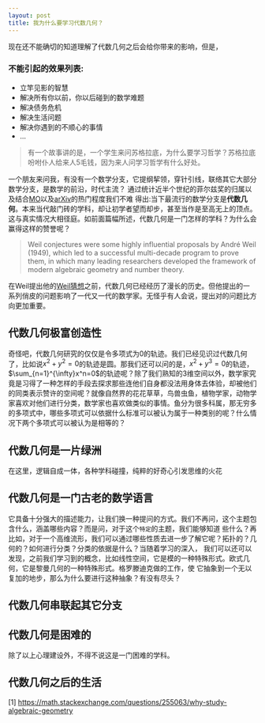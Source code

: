 ```yaml
---
layout: post
title: 我为什么要学习代数几何？
---
```

现在还不能确切的知道理解了代数几何之后会给你带来的影响，但是，
### 不能引起的效果列表:
- 立竿见影的智慧
- 解决所有你以前，你以后碰到的数学难题
- 解决债务危机
- 解决生活问题
- 解决你遇到的不顺心的事情
- ...

>有一个故事讲的是，一个学生来问苏格拉底，为什么要学习哲学？苏格拉底吩咐仆人给来人5毛钱，因为来人问学习哲学有什么好处。

一个朋友来问我，有没有一个数学分支，它提纲挈领，穿针引线，联络其它大部分数学分支，是数学的前沿，时代主流？
通过统计近半个世纪的菲尔兹奖的归属以及结合[MO](https://mathoverflow.net/)以及[arXiv](https://arxiv.org/)的热门程度我们不难
得出:当下最流行的数学分支是**代数几何**。本来当代敲门砖的学科，却让初学者望而却步，甚至当作是至高无上的顶点。这与真实情况大相径庭。如前面篇幅所述，代数几何是一门怎样的学科？为什么会赢得这样的赞誉呢？  

>  Weil conjectures were some highly influential proposals by André Weil (1949), which led to a successful multi-decade program to prove them, in which many leading researchers developed the framework of modern algebraic geometry and number theory.  

在Weil提出他的[Weil猜想](https://en.wikipedia.org/wiki/Weil_conjectures)之前，代数几何已经经历了漫长的历史。但他提出的一系列俏皮的问题影响了一代又一代的数学家。无怪乎有人会说，提出对的问题比方向更加重要。

## 代数几何极富创造性
奇怪吧，代数几何研究的仅仅是令多项式为0的轨迹。我们已经见识过代数几何了，比如说$x^2 + y^2 = 0$的轨迹是圆。那我们还可以问的是，$x^2 + y^3 = 0$的轨迹，$\sum_{n=1}^{\infty}x^n=0$的轨迹呢？除了我们熟知的3维空间以外，数学家究竟是习得了一种怎样的手段去探求那些连他们自身都没法用身体去体验，却被他们的同类表示赞许的空间呢？就像自然界的花花草草，鸟兽虫鱼，植物学家，动物学家喜欢对他们进行分类，数学家也喜欢做类似的事情。鱼分为很多科属，那无穷多的多项式中，哪些多项式可以依据什么标准可以被认为属于一种类别的呢？什么情况下两个多项式可以被认为是相等的？
## 代数几何是一片绿洲
在这里，逻辑自成一体，各种学科碰撞，纯粹的好奇心引发思维的火花

## 代数几何是一门古老的数学语言
它具备十分强大的描述能力，让我们换一种提问的方式。我们不再问，这个主题包含什么，涵盖哪些内容？而是问，对于这个`特定`的主题，我们能够知道
些什么？再比如，对于一个高维流形，我们可以通过哪些性质去进一步了解它呢？拓扑的？几何的？如何进行分类？分类的依据是什么？当随着学习的深入，
我们可以还可以发现，之前我们学习到的概念，比如线性空间，它是模的一种特殊形式。欧式几何，它是黎曼几何的一种特殊形式。格罗滕迪克做的工作，使
它抽象到一个无以复加的地步，那么为什么要进行这种抽象？有没有尽头？  

## 代数几何串联起其它分支


## 代数几何是困难的
除了以上心理建设外，不得不说这是一门困难的学科。

## 代数几何之后的生活

[1] https://math.stackexchange.com/questions/255063/why-study-algebraic-geometry
